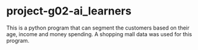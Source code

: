 # project-g02-ai_learners
This is a python program that can segment the customers based on their age, income and money spending. A shopping mall data was used for this program.
